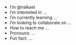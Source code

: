 - I’m @nalkael
- I’m interested in ...
- I’m currently learning ...
- I’m looking to collaborate on ...
- How to reach me ...
- Pronouns: ...
- Fun fact: ...

<!---
nalkael/nalkael is a ✨ special ✨ repository because its `README.md` (this file) appears on your GitHub profile.
--->


